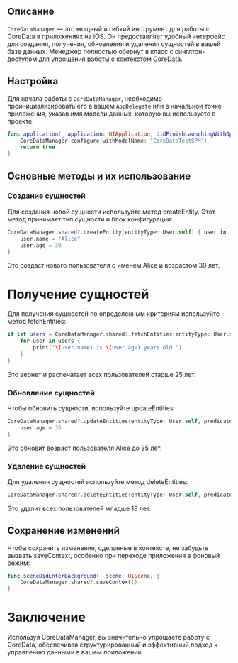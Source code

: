 ## Описание

`CoreDataManager` — это мощный и гибкий инструмент для работы с CoreData в приложениях на iOS. Он предоставляет удобный интерфейс для создания, получения, обновления и удаления сущностей в вашей базе данных. Менеджер полностью обернут в класс с синглтон-доступом для упрощения работы с контекстом CoreData.

## Настройка

Для начала работы с `CoreDataManager`, необходимо проинициализировать его в вашем `AppDelegate` или в начальной точке приложения, указав имя модели данных, которую вы используете в проекте:

```swift
func application(_ application: UIApplication, didFinishLaunchingWithOptions launchOptions: [UIApplication.LaunchOptionsKey: Any]?) -> Bool {
    CoreDataManager.configure(withModelName: "CoreDataTestSPM")
    return true
}
```
## Основные методы и их использование

### Создание сущностей
Для создания новой сущности используйте метод createEntity. Этот метод принимает тип сущности и блок конфигурации:
```swift
CoreDataManager.shared?.createEntity(entityType: User.self) { user in
    user.name = "Alice"
    user.age = 30
}
```
Это создаст нового пользователя с именем Alice и возрастом 30 лет.

# Получение сущностей
Для получения сущностей по определенным критериям используйте метод fetchEntities:
```swift
if let users = CoreDataManager.shared?.fetchEntities(entityType: User.self, predicate: NSPredicate(format: "age > %@", "25")) {
    for user in users {
        print("\(user.name) is \(user.age) years old.")
    }
}
```
Это вернет и распечатает всех пользователей старше 25 лет.

### Обновление сущностей
Чтобы обновить сущности, используйте updateEntities:
```swift
CoreDataManager.shared?.updateEntities(entityType: User.self, predicate: NSPredicate(format: "name == %@", "Alice")) { user in
    user.age = 35
}
```
Это обновит возраст пользователя Alice до 35 лет.


### Удаление сущностей
Для удаления сущностей используйте метод deleteEntities:
```swift
CoreDataManager.shared?.deleteEntities(entityType: User.self, predicate: NSPredicate(format: "age < %@", "18"))
```
Это удалит всех пользователей младше 18 лет.


## Сохранение изменений
Чтобы сохранить изменения, сделанные в контексте, не забудьте вызвать saveContext, особенно при переходе приложения в фоновый режим:
```swift
func sceneDidEnterBackground(_ scene: UIScene) {
    CoreDataManager.shared?.saveContext()
}
```

# Заключение
Используя CoreDataManager, вы значительно упрощаете работу с CoreData, обеспечивая структурированный и эффективный подход к управлению данными в вашем приложении.


